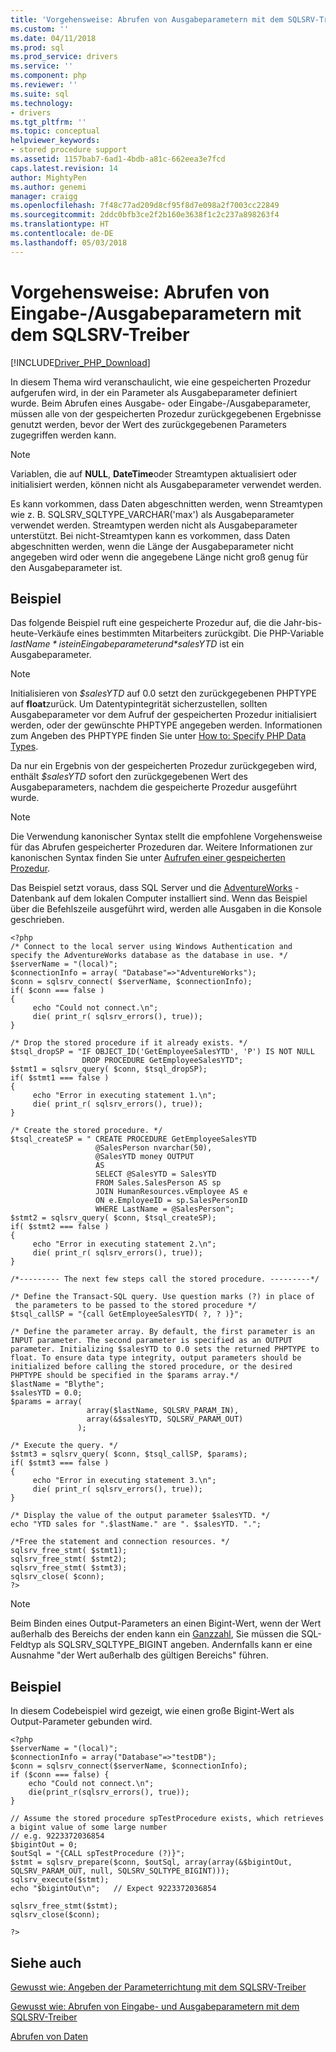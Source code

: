 ```yaml
---
title: 'Vorgehensweise: Abrufen von Ausgabeparametern mit dem SQLSRV-Treiber | Microsoft Docs'
ms.custom: ''
ms.date: 04/11/2018
ms.prod: sql
ms.prod_service: drivers
ms.service: ''
ms.component: php
ms.reviewer: ''
ms.suite: sql
ms.technology:
- drivers
ms.tgt_pltfrm: ''
ms.topic: conceptual
helpviewer_keywords:
- stored procedure support
ms.assetid: 1157bab7-6ad1-4bdb-a81c-662eea3e7fcd
caps.latest.revision: 14
author: MightyPen
ms.author: genemi
manager: craigg
ms.openlocfilehash: 7f48c77ad209d8cf95f8d7e098a2f7003cc22849
ms.sourcegitcommit: 2ddc0bfb3ce2f2b160e3638f1c2c237a898263f4
ms.translationtype: HT
ms.contentlocale: de-DE
ms.lasthandoff: 05/03/2018
---
```

# <a name="how-to-retrieve-output-parameters-using-the-sqlsrv-driver"></a>Vorgehensweise: Abrufen von Eingabe-/Ausgabeparametern mit dem SQLSRV-Treiber
[!INCLUDE[Driver_PHP_Download](../../includes/driver_php_download.md)]

In diesem Thema wird veranschaulicht, wie eine gespeicherten Prozedur aufgerufen wird, in der ein Parameter als Ausgabeparameter definiert wurde. Beim Abrufen eines Ausgabe- oder Eingabe-/Ausgabeparameter, müssen alle von der gespeicherten Prozedur zurückgegebenen Ergebnisse genutzt werden, bevor der Wert des zurückgegebenen Parameters zugegriffen werden kann.  
  
> [!NOTE]  
> Variablen, die auf **NULL**, **DateTime**oder Streamtypen aktualisiert oder initialisiert werden, können nicht als Ausgabeparameter verwendet werden.  
  
Es kann vorkommen, dass Daten abgeschnitten werden, wenn Streamtypen wie z. B. SQLSRV_SQLTYPE_VARCHAR('max') als Ausgabeparameter verwendet werden. Streamtypen werden nicht als Ausgabeparameter unterstützt. Bei nicht-Streamtypen kann es vorkommen, dass Daten abgeschnitten werden, wenn die Länge der Ausgabeparameter nicht angegeben wird oder wenn die angegebene Länge nicht groß genug für den Ausgabeparameter ist.  
  
## <a name="example"></a>Beispiel  
Das folgende Beispiel ruft eine gespeicherte Prozedur auf, die die Jahr-bis-heute-Verkäufe eines bestimmten Mitarbeiters zurückgibt. Die PHP-Variable *$lastName* ist ein Eingabeparameter und *$salesYTD* ist ein Ausgabeparameter.  
  
> [!NOTE]  
> Initialisieren von *$salesYTD* auf 0.0 setzt den zurückgegebenen PHPTYPE auf **float**zurück. Um Datentypintegrität sicherzustellen, sollten Ausgabeparameter vor dem Aufruf der gespeicherten Prozedur initialisiert werden, oder der gewünschte PHPTYPE angegeben werden. Informationen zum Angeben des PHPTYPE finden Sie unter [How to: Specify PHP Data Types](../../connect/php/how-to-specify-php-data-types.md).  
  
Da nur ein Ergebnis von der gespeicherten Prozedur zurückgegeben wird, enthält *$salesYTD* sofort den zurückgegebenen Wert des Ausgabeparameters, nachdem die gespeicherte Prozedur ausgeführt wurde.  
  
> [!NOTE]  
> Die Verwendung kanonischer Syntax stellt die empfohlene Vorgehensweise für das Abrufen gespeicherter Prozeduren dar. Weitere Informationen zur kanonischen Syntax finden Sie unter [Aufrufen einer gespeicherten Prozedur](../../relational-databases/native-client-odbc-stored-procedures/calling-a-stored-procedure.md).  
  
Das Beispiel setzt voraus, dass SQL Server und die [AdventureWorks](https://github.com/Microsoft/sql-server-samples/tree/master/samples/databases/adventure-works) -Datenbank auf dem lokalen Computer installiert sind. Wenn das Beispiel über die Befehlszeile ausgeführt wird, werden alle Ausgaben in die Konsole geschrieben.  
  
```  
<?php  
/* Connect to the local server using Windows Authentication and   
specify the AdventureWorks database as the database in use. */  
$serverName = "(local)";  
$connectionInfo = array( "Database"=>"AdventureWorks");  
$conn = sqlsrv_connect( $serverName, $connectionInfo);  
if( $conn === false )  
{  
     echo "Could not connect.\n";  
     die( print_r( sqlsrv_errors(), true));  
}  
  
/* Drop the stored procedure if it already exists. */  
$tsql_dropSP = "IF OBJECT_ID('GetEmployeeSalesYTD', 'P') IS NOT NULL  
                DROP PROCEDURE GetEmployeeSalesYTD";  
$stmt1 = sqlsrv_query( $conn, $tsql_dropSP);  
if( $stmt1 === false )  
{  
     echo "Error in executing statement 1.\n";  
     die( print_r( sqlsrv_errors(), true));  
}  
  
/* Create the stored procedure. */  
$tsql_createSP = " CREATE PROCEDURE GetEmployeeSalesYTD  
                   @SalesPerson nvarchar(50),  
                   @SalesYTD money OUTPUT  
                   AS  
                   SELECT @SalesYTD = SalesYTD  
                   FROM Sales.SalesPerson AS sp  
                   JOIN HumanResources.vEmployee AS e   
                   ON e.EmployeeID = sp.SalesPersonID  
                   WHERE LastName = @SalesPerson";  
$stmt2 = sqlsrv_query( $conn, $tsql_createSP);  
if( $stmt2 === false )  
{  
     echo "Error in executing statement 2.\n";  
     die( print_r( sqlsrv_errors(), true));  
}  
  
/*--------- The next few steps call the stored procedure. ---------*/  
  
/* Define the Transact-SQL query. Use question marks (?) in place of  
 the parameters to be passed to the stored procedure */  
$tsql_callSP = "{call GetEmployeeSalesYTD( ?, ? )}";  
  
/* Define the parameter array. By default, the first parameter is an  
INPUT parameter. The second parameter is specified as an OUTPUT  
parameter. Initializing $salesYTD to 0.0 sets the returned PHPTYPE to  
float. To ensure data type integrity, output parameters should be  
initialized before calling the stored procedure, or the desired  
PHPTYPE should be specified in the $params array.*/  
$lastName = "Blythe";  
$salesYTD = 0.0;  
$params = array(   
                 array($lastName, SQLSRV_PARAM_IN),  
                 array(&$salesYTD, SQLSRV_PARAM_OUT)  
               );  
  
/* Execute the query. */  
$stmt3 = sqlsrv_query( $conn, $tsql_callSP, $params);  
if( $stmt3 === false )  
{  
     echo "Error in executing statement 3.\n";  
     die( print_r( sqlsrv_errors(), true));  
}  
  
/* Display the value of the output parameter $salesYTD. */  
echo "YTD sales for ".$lastName." are ". $salesYTD. ".";  
  
/*Free the statement and connection resources. */  
sqlsrv_free_stmt( $stmt1);  
sqlsrv_free_stmt( $stmt2);  
sqlsrv_free_stmt( $stmt3);  
sqlsrv_close( $conn);  
?>  
```  

> [!NOTE]
> Beim Binden eines Output-Parameters an einen Bigint-Wert, wenn der Wert außerhalb des Bereichs der enden kann ein [Ganzzahl](../../t-sql/data-types/int-bigint-smallint-and-tinyint-transact-sql.md), Sie müssen die SQL-Feldtyp als SQLSRV_SQLTYPE_BIGINT angeben. Andernfalls kann er eine Ausnahme "der Wert außerhalb des gültigen Bereichs" führen.

## <a name="example"></a>Beispiel  
In diesem Codebeispiel wird gezeigt, wie einen große Bigint-Wert als Output-Parameter gebunden wird.  

```
<?php
$serverName = "(local)";
$connectionInfo = array("Database"=>"testDB");  
$conn = sqlsrv_connect($serverName, $connectionInfo);  
if ($conn === false) {  
    echo "Could not connect.\n";  
    die(print_r(sqlsrv_errors(), true));  
}  

// Assume the stored procedure spTestProcedure exists, which retrieves a bigint value of some large number
// e.g. 9223372036854
$bigintOut = 0;
$outSql = "{CALL spTestProcedure (?)}";
$stmt = sqlsrv_prepare($conn, $outSql, array(array(&$bigintOut, SQLSRV_PARAM_OUT, null, SQLSRV_SQLTYPE_BIGINT)));
sqlsrv_execute($stmt);
echo "$bigintOut\n";   // Expect 9223372036854

sqlsrv_free_stmt($stmt);  
sqlsrv_close($conn);  

?>
```

## <a name="see-also"></a>Siehe auch  
[Gewusst wie: Angeben der Parameterrichtung mit dem SQLSRV-Treiber](../../connect/php/how-to-specify-parameter-direction-using-the-sqlsrv-driver.md)

[Gewusst wie: Abrufen von Eingabe- und Ausgabeparametern mit dem SQLSRV-Treiber](../../connect/php/how-to-retrieve-input-and-output-parameters-using-the-sqlsrv-driver.md)

[Abrufen von Daten](../../connect/php/retrieving-data.md)  
  
